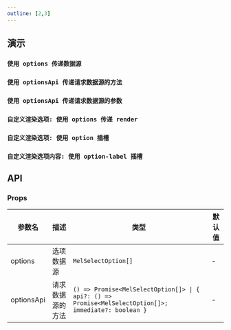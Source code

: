 ```yaml
---
outline: [2,3]
---
```


## 演示

### `使用 options 传递数据源`

### `使用 optionsApi 传递请求数据源的方法`

### `使用 optionsApi 传递请求数据源的参数`

### `自定义渲染选项: 使用 options 传递 render`

### `自定义渲染选项: 使用 option 插槽`

### `自定义渲染选项内容: 使用 option-label 插槽`

## API

### Props

| 参数名 | 描述 | 类型 | 默认值 |
| --- | --- | --- | --- |
| options | 选项数据源 | `MelSelectOption[]` | - |
| optionsApi | 请求数据源的方法 | `() => Promise<MelSelectOption[]> \| { api?: () => Promise<MelSelectOption[]>; immediate?: boolean }` | - |
